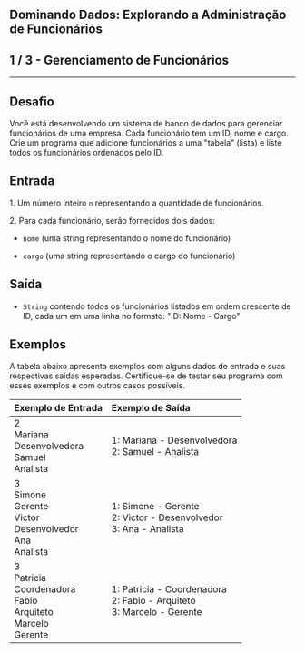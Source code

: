 Dominando Dados: Explorando a Administração de Funcionários
-----------------------------------------------------------
1 / 3 - Gerenciamento de Funcionários
-------------------------------------

* * *

Desafio
-------

Você está desenvolvendo um sistema de banco de dados para gerenciar funcionários de uma empresa. Cada funcionário tem um
ID, nome e cargo. Crie um programa que adicione funcionários a uma "tabela" (lista) e liste todos os funcionários
ordenados pelo ID.

Entrada
-------

1\. Um número inteiro `n` representando a quantidade de funcionários.

2\. Para cada funcionário, serão fornecidos dois dados:

* `nome` (uma string representando o nome do funcionário)

* `cargo` (uma string representando o cargo do funcionário)

Saída
-----

* `String` contendo todos os funcionários listados em ordem crescente de ID, cada um em uma linha no formato: "ID:
  Nome - Cargo"

Exemplos
--------

A tabela abaixo apresenta exemplos com alguns dados de entrada e suas respectivas saídas esperadas. Certifique-se de
testar seu programa com esses exemplos e com outros casos possíveis.

| Exemplo de Entrada                                                        | Exemplo de Saída                                                           |
|:--------------------------------------------------------------------------|:---------------------------------------------------------------------------|
| 2<br>Mariana<br>Desenvolvedora<br>Samuel<br>Analista                      | 1: Mariana - Desenvolvedora<br>2: Samuel - Analista                        |
| 3<br>Simone<br>Gerente<br>Victor<br>Desenvolvedor<br>Ana<br>Analista      | 1: Simone - Gerente<br>2: Victor - Desenvolvedor<br>3: Ana - Analista      |
| 3<br>Patricia<br>Coordenadora<br>Fabio<br>Arquiteto<br>Marcelo<br>Gerente | 1: Patricia - Coordenadora<br>2: Fabio - Arquiteto<br>3: Marcelo - Gerente |
